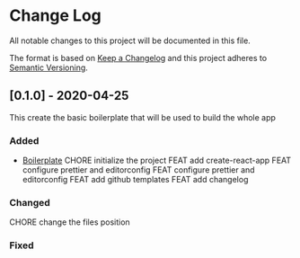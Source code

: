 # Change Log

All notable changes to this project will be documented in this file.

The format is based on [Keep a Changelog](http://keepachangelog.com/)
and this project adheres to [Semantic Versioning](http://semver.org/).

## [0.1.0] - 2020-04-25

This create the basic boilerplate that will be used to build the whole app

### Added

- [Boilerplate](https://github.com/rxluz/notes/pull/1)
  CHORE initialize the project
  FEAT add create-react-app
  FEAT configure prettier and editorconfig
  FEAT configure prettier and editorconfig
  FEAT add github templates
  FEAT add changelog

### Changed

CHORE change the files position

### Fixed
